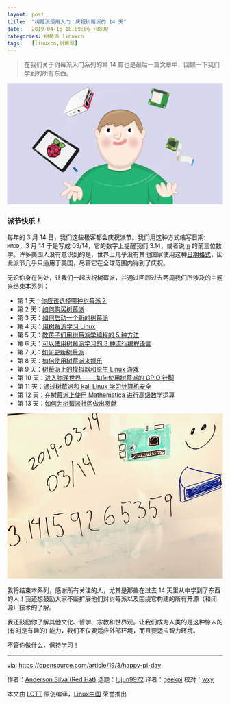 ```yaml
---
layout: post
title:	"树莓派使用入门：庆祝树莓派的 14 天"
date:	2019-04-16 18:09:06 +0800 
categories:	树莓派 linuxcn 
tags:	[linuxcn,树莓派]
---
```




> 
> 在我们关于树莓派入门系列的第 14 篇也是最后一篇文章中，回顾一下我们学到的所有东西。
> 
> 
> 


![](/Asserts/Images/album/201904/16/180908lvzaen09nzkzx0b8.png)


### 派节快乐！


每年的 3 月 14 日，我们这些极客都会庆祝派节。我们用这种方式缩写日期: `MMDD`，3 月 14 于是写成 03/14，它的数字上提醒我们 3.14，或者说 [π](https://www.piday.org/million/) 的前三位数字。许多美国人没有意识到的是，世界上几乎没有其他国家使用这种[日期格式](https://en.wikipedia.org/wiki/Date_format_by_country)，因此派节几乎只适用于美国，尽管它在全球范围内得到了庆祝。


无论你身在何处，让我们一起庆祝树莓派，并通过回顾过去两周我们所涉及的主题来结束本系列：


* 第 1 天：[你应该选择哪种树莓派？](/article-10611-1.html)
* 第 2 天：[如何购买树莓派](/article-10615-1.html)
* 第 3 天：[如何启动一个新的树莓派](/article-10644-1.html)
* 第 4 天：[用树莓派学习 Linux](/article-10645-1.html)
* 第 5 天：[教孩子们用树莓派学编程的 5 种方法](/article-10653-1.html)
* 第 6 天：[可以使用树莓派学习的 3 种流行编程语言](/article-10661-1.html)
* 第 7 天：[如何更新树莓派](/article-10665-1.html)
* 第 8 天：[如何使用树莓派来娱乐](/article-10669-1.html)
* 第 9 天：[树莓派上的模拟器和原生 Linux 游戏](/article-10682-1.html)
* 第 10 天：[进入物理世界 —— 如何使用树莓派的 GPIO 针脚](/article-10687-1.html)
* 第 11 天：[通过树莓派和 kali Linux 学习计算机安全](/article-10690-1.html)
* 第 12 天：[在树莓派上使用 Mathematica 进行高级数学运算](/article-10711-1.html)
* 第 13 天：[如何为树莓派社区做出贡献](/article-10731-1.html)


![Pi Day illustration](/Asserts/Images/album/201904/16/180909do0brau8r780xgrn.jpg "Pi Day illustration")


我将结束本系列，感谢所有关注的人，尤其是那些在过去 14 天里从中学到了东西的人！我还想鼓励大家不断扩展他们对树莓派以及围绕它构建的所有开源（和闭源）技术的了解。


我还鼓励你了解其他文化、哲学、宗教和世界观。让我们成为人类的是这种惊人的 (有时是有趣的) 能力，我们不仅要适应外部环境，而且要适应智力环境。


不管你做什么，保持学习！




---


via: <https://opensource.com/article/19/3/happy-pi-day>


作者：[Anderson Silva (Red Hat)](https://opensource.com/users/ansilva) 选题：[lujun9972](https://github.com/lujun9972) 译者：[geekpi](https://github.com/geekpi) 校对：[wxy](https://github.com/wxy)


本文由 [LCTT](https://github.com/LCTT/TranslateProject) 原创编译，[Linux中国](https://linux.cn/) 荣誉推出
